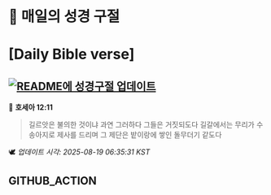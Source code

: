 # 🙏 매일의 성경 구절
# [Daily Bible verse]
## [![README에 성경구절 업데이트](https://github.com/DONGSUKA/first_test/actions/workflows/update-readme-bible.yml/badge.svg)](https://github.com/DONGSUKA/first_test/actions/workflows/update-readme-bible.yml)
<!-- START_BIBLE_VERSE -->
📖 **호세아 12:11**
> 길르앗은 불의한 것이냐 과연 그러하다 그들은 거짓되도다 길갈에서는 무리가 수송아지로 제사를 드리며 그 제단은 밭이랑에 쌓인 돌무더기 같도다

🕊️ _업데이트 시각: 2025-08-19 06:35:31 KST_
  <!-- END_BIBLE_VERSE -->
## GITHUB_ACTION
